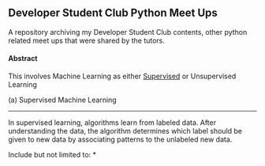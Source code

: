 ## Developer Student Club Python Meet Ups
A repository archiving my Developer Student Club contents, other python related meet ups that were shared by the tutors.

#### Abstract
This involves Machine Learning as either [Supervised](https://builtin.com/data-science/supervised-machine-learning-classification) or Unsupervised Learning 

(a) Supervised Machine Learning
<hr>

In supervised learning, algorithms learn from labeled data. After understanding the data, the algorithm determines which label should be given to new data by associating patterns to the unlabeled new data.

Include but not limited to:
* 
